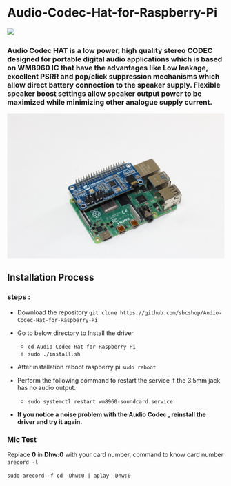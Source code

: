 # Audio-Codec-Hat-for-Raspberry-Pi

<img src= "https://github.com/sbcshop/Audio-Codec-Hat-for-Raspberry-Pi/blob/main/images/img.JPG" />

### Audio Codec HAT is a low power, high quality stereo CODEC designed for portable digital audio applications which is based on WM8960 IC that have the advantages like Low leakage, excellent PSRR and pop/click suppression mechanisms which allow direct battery connection to the speaker supply. Flexible speaker boost settings allow speaker output power to be maximized while minimizing other analogue supply current.

<img src= "https://github.com/sbcshop/Audio-Codec-Hat-for-Raspberry-Pi/blob/main/images/img1.JPG" />

## Installation Process
### steps :
   * Download the repository  ``` git clone https://github.com/sbcshop/Audio-Codec-Hat-for-Raspberry-Pi ```
   * Go to below directory to Install the driver 
       * ``` cd Audio-Codec-Hat-for-Raspberry-Pi ```
       * ``` sudo ./install.sh ```
   * After installation reboot raspberry pi  ``` sudo reboot ```
   * Perform the following command to restart the service if the 3.5mm jack has no audio output.  
       * ``` sudo systemctl restart wm8960-soundcard.service ```
       
   * **If you notice a noise problem with the  Audio Codec , reinstall the driver and try it again.**
   
###  Mic Test
Replace   **0**  in  **Dhw:0**  with your card number, command to know card number ``` arecord -l ```

```sudo arecord -f cd -Dhw:0 | aplay -Dhw:0``` 




         
